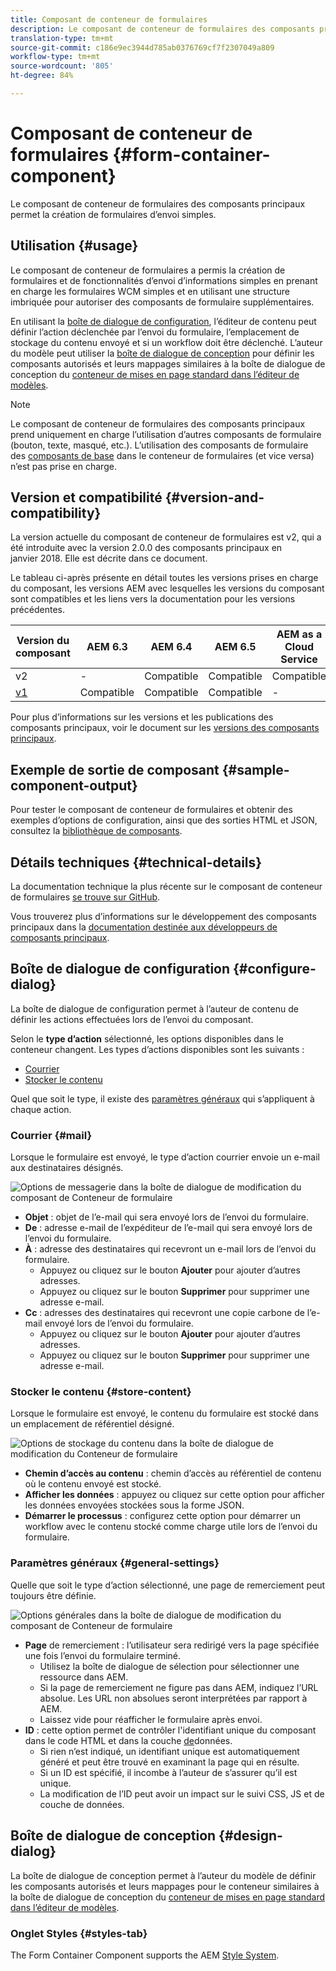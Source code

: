 ```yaml
---
title: Composant de conteneur de formulaires
description: Le composant de conteneur de formulaires des composants principaux permet la création de formulaires d’envoi simples.
translation-type: tm+mt
source-git-commit: c186e9ec3944d785ab0376769cf7f2307049a809
workflow-type: tm+mt
source-wordcount: '805'
ht-degree: 84%

---
```



# Composant de conteneur de formulaires {#form-container-component}

Le composant de conteneur de formulaires des composants principaux permet la création de formulaires d’envoi simples.

## Utilisation {#usage}

Le composant de conteneur de formulaires a permis la création de formulaires et de fonctionnalités d’envoi d’informations simples en prenant en charge les formulaires WCM simples et en utilisant une structure imbriquée pour autoriser des composants de formulaire supplémentaires.

En utilisant la [boîte de dialogue de configuration](#configure-dialog), l’éditeur de contenu peut définir l’action déclenchée par l’envoi du formulaire, l’emplacement de stockage du contenu envoyé et si un workflow doit être déclenché. L’auteur du modèle peut utiliser la [boîte de dialogue de conception](#design-dialog) pour définir les composants autorisés et leurs mappages similaires à la boîte de dialogue de conception du [conteneur de mises en page standard dans l’éditeur de modèles](https://docs.adobe.com/content/help/fr-FR/experience-manager-cloud-service/sites/authoring/features/templates.html).

>[!NOTE]
>
>Le composant de conteneur de formulaires des composants principaux prend uniquement en charge l’utilisation d’autres composants de formulaire (bouton, texte, masqué, etc.). L’utilisation des composants de formulaire des [composants de base](https://docs.adobe.com/content/help/en/experience-manager-65/authoring/siteandpage/default-components-foundation.html) dans le conteneur de formulaires (et vice versa) n’est pas prise en charge.

## Version et compatibilité {#version-and-compatibility}

La version actuelle du composant de conteneur de formulaires est v2, qui a été introduite avec la version 2.0.0 des composants principaux en janvier 2018. Elle est décrite dans ce document.

Le tableau ci-après présente en détail toutes les versions prises en charge du composant, les versions AEM avec lesquelles les versions du composant sont compatibles et les liens vers la documentation pour les versions précédentes.

| Version du composant | AEM 6.3 | AEM 6.4 | AEM 6.5 | AEM as a Cloud Service |
|--- |--- |--- |--- |---|
| v2 | - | Compatible | Compatible | Compatible |
| [v1](/help/components/v1/form-container-v1.md) | Compatible | Compatible | Compatible | - |

Pour plus d’informations sur les versions et les publications des composants principaux, voir le document sur les [versions des composants principaux](/help/versions.md).

## Exemple de sortie de composant {#sample-component-output}

Pour tester le composant de conteneur de formulaires et obtenir des exemples d’options de configuration, ainsi que des sorties HTML et JSON, consultez la [bibliothèque de composants](https://adobe.com/go/aem_cmp_library_form_container).

## Détails techniques {#technical-details}

La documentation technique la plus récente sur le composant de conteneur de formulaires [se trouve sur GitHub](https://adobe.com/go/aem_cmp_tech_form_container_v2).

Vous trouverez plus d’informations sur le développement des composants principaux dans la [documentation destinée aux développeurs de composants principaux](/help/developing/overview.md).

## Boîte de dialogue de configuration {#configure-dialog}

La boîte de dialogue de configuration permet à l’auteur de contenu de définir les actions effectuées lors de l’envoi du composant.

Selon le **type d’action** sélectionné, les options disponibles dans le conteneur changent. Les types d’actions disponibles sont les suivants :

* [Courrier](#mail)
* [Stocker le contenu](#store-content)

Quel que soit le type, il existe des [paramètres généraux](#general-settings) qui s’appliquent à chaque action.

### Courrier {#mail}

Lorsque le formulaire est envoyé, le type d’action courrier envoie un e-mail aux destinataires désignés.

![Options de messagerie dans la boîte de dialogue de modification du composant de Conteneur de formulaire](/help/assets/form-container-edit-mail.png)

* **Objet** : objet de l’e-mail qui sera envoyé lors de l’envoi du formulaire.
* **De** : adresse e-mail de l’expéditeur de l’e-mail qui sera envoyé lors de l’envoi du formulaire.
* **À** : adresse des destinataires qui recevront un e-mail lors de l’envoi du formulaire.
   * Appuyez ou cliquez sur le bouton **Ajouter** pour ajouter d’autres adresses.
   * Appuyez ou cliquez sur le bouton **Supprimer** pour supprimer une adresse e-mail.
* **Cc** : adresses des destinataires qui recevront une copie carbone de l’e-mail envoyé lors de l’envoi du formulaire.
   * Appuyez ou cliquez sur le bouton **Ajouter** pour ajouter d’autres adresses.
   * Appuyez ou cliquez sur le bouton **Supprimer** pour supprimer une adresse e-mail.

### Stocker le contenu {#store-content}

Lorsque le formulaire est envoyé, le contenu du formulaire est stocké dans un emplacement de référentiel désigné.

![Options de stockage du contenu dans la boîte de dialogue de modification du Conteneur de formulaire](/help/assets/form-container-edit-store.png)

* **Chemin d’accès au contenu** : chemin d’accès au référentiel de contenu où le contenu envoyé est stocké.
* **Afficher les données** : appuyez ou cliquez sur cette option pour afficher les données envoyées stockées sous la forme JSON.
* **Démarrer le processus** : configurez cette option pour démarrer un workflow avec le contenu stocké comme charge utile lors de l’envoi du formulaire.

### Paramètres généraux {#general-settings}

Quelle que soit le type d’action sélectionné, une page de remerciement peut toujours être définie.

![Options générales dans la boîte de dialogue de modification du composant de Conteneur de formulaire](/help/assets/form-container-edit-general.png)

* **Page** de remerciement : l’utilisateur sera redirigé vers la page spécifiée une fois l’envoi du formulaire terminé.
   * Utilisez la boîte de dialogue de sélection pour sélectionner une ressource dans AEM.
   * Si la page de remerciement ne figure pas dans AEM, indiquez l’URL absolue. Les URL non absolues seront interprétées par rapport à AEM.
   * Laissez vide pour réafficher le formulaire après envoi.
* **ID** : cette option permet de contrôler l&#39;identifiant unique du composant dans le code HTML et dans la couche [de](/help/developing/data-layer/overview.md)données.
   * Si rien n’est indiqué, un identifiant unique est automatiquement généré et peut être trouvé en examinant la page qui en résulte.
   * Si un ID est spécifié, il incombe à l’auteur de s’assurer qu’il est unique.
   * La modification de l’ID peut avoir un impact sur le suivi CSS, JS et de couche de données.

## Boîte de dialogue de conception {#design-dialog}

La boîte de dialogue de conception permet à l’auteur du modèle de définir les composants autorisés et leurs mappages pour le conteneur similaires à la boîte de dialogue de conception du [conteneur de mises en page standard dans l’éditeur de modèles](https://docs.adobe.com/content/help/fr-FR/experience-manager-cloud-service/sites/authoring/features/templates.html).

### Onglet Styles {#styles-tab}

The Form Container Component supports the AEM [Style System](/help/get-started/authoring.md#component-styling).
